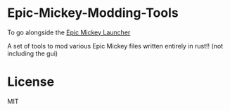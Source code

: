 # Epic-Mickey-Modding-Tools
To go alongside the [Epic Mickey Launcher](https://github.com/KjubDusJub/Epic-Mickey-Launcher)

A set of tools to mod various Epic Mickey files written entirely in rust!! (not including the gui)

# License
MIT
